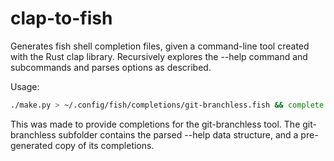 # clap-to-fish

Generates fish shell completion files, given a command-line tool created with the Rust
clap library.
Recursively explores the --help command and subcommands and parses options as described.

Usage:
```bash
./make.py > ~/.config/fish/completions/git-branchless.fish && complete -c git-branchless -e && source ~/.config/fish/completions/git-branchless.fish
```

This was made to provide completions for the git-branchless tool.
The git-branchless subfolder contains the parsed --help data structure,
and a pre-generated copy of its completions.
